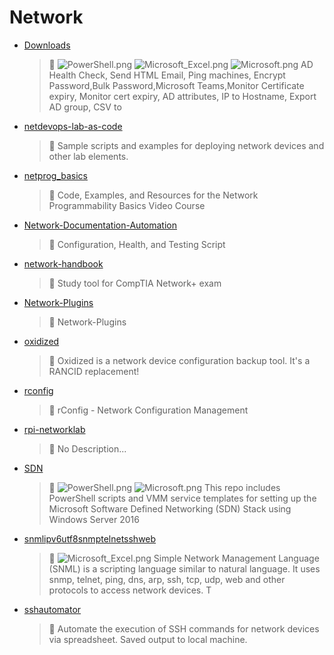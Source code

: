 # Network
- [Downloads](<https://github.com/Thamielis/Downloads>)
	> :memo: ![PowerShell.png](../images/PowerShell.png) ![Microsoft_Excel.png](../images/Microsoft_Excel.png) ![Microsoft.png](../images/Microsoft.png) AD Health Check, Send HTML Email,  Ping machines, Encrypt Password,Bulk Password,Microsoft Teams,Monitor Certificate expiry, Monitor cert expiry, AD attributes, IP to Hostname, Export AD group, CSV to 
- [netdevops-lab-as-code](<https://github.com/Thamielis/netdevops-lab-as-code>)
	> :memo: Sample scripts and examples for deploying network devices and other lab elements. 
- [netprog_basics](<https://github.com/Thamielis/netprog_basics>)
	> :memo: Code, Examples, and Resources for the Network Programmability Basics Video Course 
- [Network-Documentation-Automation](<https://github.com/Thamielis/Network-Documentation-Automation>)
	> :memo: Configuration, Health, and Testing Script 
- [network-handbook](<https://github.com/Thamielis/network-handbook>)
	> :memo: Study tool for CompTIA Network+ exam 
- [Network-Plugins](<https://github.com/Thamielis/Network-Plugins>)
	> :memo: Network-Plugins 
- [oxidized](<https://github.com/Thamielis/oxidized>)
	> :memo: Oxidized is a network device configuration backup tool. It's a RANCID replacement! 
- [rconfig](<https://github.com/Thamielis/rconfig>)
	> :memo: rConfig - Network Configuration Management 
- [rpi-networklab](<https://github.com/Thamielis/rpi-networklab>)
	> :memo: No Description... 
- [SDN](<https://github.com/Thamielis/SDN>)
	> :memo: ![PowerShell.png](../images/PowerShell.png) ![Microsoft.png](../images/Microsoft.png) This repo includes PowerShell scripts and VMM service templates for setting up the Microsoft Software Defined Networking (SDN) Stack using Windows Server 2016 
- [snmlipv6utf8snmptelnetsshweb](<https://github.com/Thamielis/snmlipv6utf8snmptelnetsshweb>)
	> :memo: ![Microsoft_Excel.png](../images/Microsoft_Excel.png) Simple Network Management Language (SNML) is a scripting language similar to natural language. It uses snmp, telnet, ping, dns, arp, ssh, tcp, udp, web and other protocols to access network devices. T 
- [sshautomator](<https://github.com/Thamielis/sshautomator>)
	> :memo: Automate the execution of SSH commands for network devices via spreadsheet.  Saved output to local machine. 


